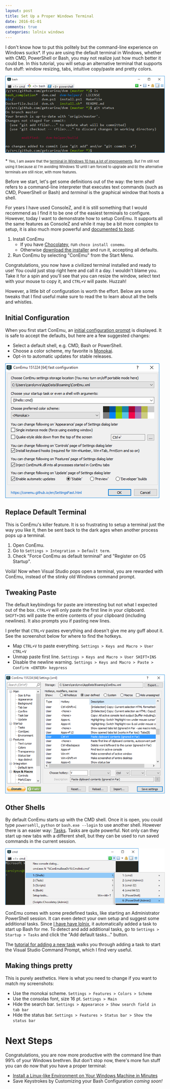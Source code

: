 ```yaml
---
layout: post
title: Set Up a Proper Windows Terminal
date: 2016-01-01
comments: true
categories: lolnix windows
---
```


I don't know how to put this politely but the command-line experience on Windows sucks*.
If you are using the default terminal in Windows, whether with CMD, PowerShell or Bash,
you may not realize just how much better it could be. In this tutorial, you will setup
an alternative terminal that supports fun stuff: window resizing, tabs, intuitive copy/paste and pretty colors.

![ConEmu Screenshot](/images/a-proper-windows-terminal/conemu-screenshot.png)

\* <span style="font-size: .8em">Yes, I am aware that the [terminal in Windows 10 has a lot of improvements][win10-terminal].
But I'm still not using it because a) I'm avoiding Windows 10 until I am forced to upgrade
and b) the alternative terminals are still nicer, with more features.</span>

Before we start, let's get some definitions out of the way: the term _shell_ refers to a
command-line interpreter that executes text commands (such as CMD, PowerShell or Bash) and _terminal_ is the
graphical window that hosts a shell.

For years I have used ConsoleZ, and it is still something that I would recommend
as I find it to be one of the easiest terminals to configure. However, today
I want to demonstrate how to setup ConEmu. It supports all the same features as
ConsoleZ and while it may be a bit more complex to setup, it is also much more powerful
and [documented to boot][doc].

[doc]: http://conemu.github.io/en/TableOfContents.html

1. Install ConEmu
    * If you have [Chocolatey][choco], run `choco install conemu`.
    * Otherwise [download the installer][download] and run it, accepting all defaults.
2. Run ConEmu by selecting "ConEmu" from the Start Menu.

[download]: https://github.com/Maximus5/ConEmu/releases
[choco]: http://chocolatey.org

Congratulations, you now have a civilized terminal installed and ready to use!
You could just stop right here and call it a day. I wouldn't blame you. Take it for
a spin and you'll see that you can resize the window, select text with your mouse to
copy it, and `CTRL+V` will paste. Huzzah!

However, a little bit of configuration is worth the effort. Below are some tweaks
that I find useful make sure to read the  to learn about all
the bells and whistles.

## Initial Configuration
When you first start ConEmu, an [initial configuration prompt][fast-setup] is displayed.
It is safe to accept the defaults, but here are a few suggested changes:

* Select a default shell, e.g. CMD, Bash or PowerShell.
* Choose a color scheme, my favorite is [Monokai][monokai].
* Opt-in to automatic updates for stable releases.

![Fast Configuration Screenshot](/images/a-proper-windows-terminal/fast-setup.png)

[fast-setup]: http://conemu.github.io/en/SettingsFast.html
[monokai]: /images/a-proper-windows-terminal/monokai.png

## Replace Default Terminal
This is ConEmu's killer feature. It is so frustrating to setup a terminal
just the way you like it, then be sent back to the dark ages when another process
pops up a terminal.

1. Open ConEmu.
2. Go to `Settings > Integration > Default term`.
3. Check "Force ConEmu as default terminal" and "Register on OS Startup".

Voilà! Now when Visual Studio pops open a terminal, you are rewarded
with ConEmu, instead of the stinky old Windows command prompt.

## Tweaking Paste
The default keybindings for paste are interesting but not what I expected out of the box.
`CTRL+V` will only paste the first line in your clipboard. `SHIFT+INS` will paste
the entire contents of your clipboard (including newlines). It also prompts you
if pasting new lines.

I prefer that `CTRL+V` pastes everything and doesn't give me any guff about it.
See the screenshot below for where to find the hotkeys.

* Map `CTRL+V` to paste everything. `Settings > Keys and Macro > User CTRL+V`
* Unmap paste first line. `Settings > Keys and Macro > User SHIFT+INS`
* Disable the newline warning. `Settings > Keys and Macro > Paste > Confirm <ENTER> keypress`

![Remap Paste Hotkey](/images/a-proper-windows-terminal/paste-hotkey.png)

## Other Shells
By default ConEmu starts up with the CMD shell. Once it is open, you could type
`powersehll`, `python` or `bash.exe --login` to use another shell.
However there is an easier way: [Tasks][task-doc]. Tasks are quite powerful. Not only
can they start up new tabs with a different shell, but they can be used to run
saved commands in the current session.

![Run Task Menu](/images/a-proper-windows-terminal/run-task.png)

ConEmu comes with some predefined tasks, like starting an Administrator PowerShell session.
It can even detect your own setup and suggest some additional tasks. Since [I have have lolnix][stealth-lolnix], it automatically added a task to start up Bash for me.
To detect and add additional tasks, go to `Settings > Startup > Tasks` and click the "Add default tasks..." button.

The [tutorial for adding a new task][new-task] walks you through adding a task to start the Visual Studio Command Prompt,
which I find very useful.

[task-doc]: http://conemu.github.io/en/Tasks.html
[new-task]: http://conemu.github.io/en/Tasks.html#create-new-task

## Making things pretty
This is purely aesthetics. Here is what you need to change if you want to match
my screenshots:

* Use the monokai scheme. `Settings > Features > Colors > Scheme`
* Use the consolas font, size 16 pt. `Settings > Main`
* Hide the search bar. `Settings > Appearance > Show search field in tab bar`
* Hide the status bar. `Settings > Features > Status bar > Show the status bar`

# Next Steps
Congratulations, you are now more productive with the command line than 99% of
your Windows brethren. But don't stop now, there's more fun stuff you can do
now that you have a proper terminal:

* [Install a Linux-like Environment on Your Windows Machine in Minutes][stealth-lolnix]
* Save Keystrokes by Customizing your Bash Configuration _coming soon!_

[conemu]: https://conemu.github.io/
[stealth-lolnix]: /blog/2016/01/stealth-lolnix/
[win10-terminal]: http://www.hanselman.com/blog/Windows10GetsAFreshCommandPromptAndLotsOfHotkeys.aspx
